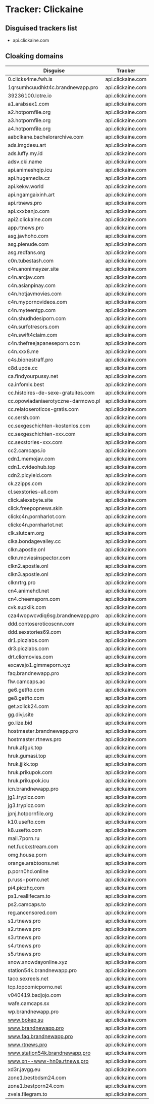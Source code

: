 # Tracker: Clickaine

## Disguised trackers list

* api.clickaine.com

## Cloaking domains

| Disguise | Tracker |
| ---- | ---- |
| 0.clicks4me.fwh.is | api.clickaine.com |
| 1qrsumhcuudhkt4c.brandnewapp.pro | api.clickaine.com |
| 39236100.lotre.io | api.clickaine.com |
| a1.arabsex1.com | api.clickaine.com |
| a2.hotpornfile.org | api.clickaine.com |
| a3.hotpornfile.org | api.clickaine.com |
| a4.hotpornfile.org | api.clickaine.com |
| aabclkane.bachelorarchive.com | api.clickaine.com |
| ads.imgdesu.art | api.clickaine.com |
| ads.luffy.my.id | api.clickaine.com |
| adsv.cki.name | api.clickaine.com |
| api.animeshqip.icu | api.clickaine.com |
| api.hugemedia.cz | api.clickaine.com |
| api.kekw.world | api.clickaine.com |
| api.ngamgaixinh.art | api.clickaine.com |
| api.rtnews.pro | api.clickaine.com |
| api.xxxbanjo.com | api.clickaine.com |
| api2.clickaine.com | api.clickaine.com |
| app.rtnews.pro | api.clickaine.com |
| asg.javhoho.com | api.clickaine.com |
| asg.pienude.com | api.clickaine.com |
| asg.redfans.org | api.clickaine.com |
| c0n.tubestash.com | api.clickaine.com |
| c4n.anonimayzer.site | api.clickaine.com |
| c4n.arcjav.com | api.clickaine.com |
| c4n.asianpinay.com | api.clickaine.com |
| c4n.hotjavmovies.com | api.clickaine.com |
| c4n.mypornovideos.com | api.clickaine.com |
| c4n.myteentgp.com | api.clickaine.com |
| c4n.shudhdesiporn.com | api.clickaine.com |
| c4n.surfotresors.com | api.clickaine.com |
| c4n.swift4claim.com | api.clickaine.com |
| c4n.thefreejapaneseporn.com | api.clickaine.com |
| c4n.xxx8.me | api.clickaine.com |
| c4s.bionestraff.pro | api.clickaine.com |
| c8d.upde.cc | api.clickaine.com |
| ca.findyourpussy.net | api.clickaine.com |
| ca.infomix.best | api.clickaine.com |
| cc.histoires-de-sexe-gratuites.com | api.clickaine.com |
| cc.opowiadaniaerotyczne-darmowo.pl | api.clickaine.com |
| cc.relatoseroticos-gratis.com | api.clickaine.com |
| cc.sersh.com | api.clickaine.com |
| cc.sexgeschichten-kostenlos.com | api.clickaine.com |
| cc.sexgeschichten-xxx.com | api.clickaine.com |
| cc.sexstories-xxx.com | api.clickaine.com |
| cc2.camcaps.io | api.clickaine.com |
| cdn1.memojav.com | api.clickaine.com |
| cdn1.xvideohub.top | api.clickaine.com |
| cdn2.picyield.com | api.clickaine.com |
| ck.zzipps.com | api.clickaine.com |
| cl.sexstories-all.com | api.clickaine.com |
| click.alexabyte.site | api.clickaine.com |
| click.freepopnews.skin | api.clickaine.com |
| clickc4n.pornharlot.com | api.clickaine.com |
| clickc4n.pornharlot.net | api.clickaine.com |
| clk.slutcam.org | api.clickaine.com |
| clka.bondagevalley.cc | api.clickaine.com |
| clkn.apostle.onl | api.clickaine.com |
| clkn.moviesinspector.com | api.clickaine.com |
| clkn2.apostle.onl | api.clickaine.com |
| clkn3.apostle.onl | api.clickaine.com |
| clknrtrg.pro | api.clickaine.com |
| cn4.animehdl.net | api.clickaine.com |
| cn4.cheemsporn.com | api.clickaine.com |
| cvk.supklik.com | api.clickaine.com |
| cza4wopwcvdiq6sg.brandnewapp.pro | api.clickaine.com |
| ddd.contoseroticoscnn.com | api.clickaine.com |
| ddd.sexstories69.com | api.clickaine.com |
| dr1.piczlabs.com | api.clickaine.com |
| dr3.piczlabs.com | api.clickaine.com |
| drt.cliomovies.com | api.clickaine.com |
| excavajo1.gimmeporn.xyz | api.clickaine.com |
| faq.brandnewapp.pro | api.clickaine.com |
| flw.camcaps.ac | api.clickaine.com |
| ge6.getfto.com | api.clickaine.com |
| ge8.getfto.com | api.clickaine.com |
| get.xclick24.com | api.clickaine.com |
| gg.divj.site | api.clickaine.com |
| go.lize.bid | api.clickaine.com |
| hostmaster.brandnewapp.pro | api.clickaine.com |
| hostmaster.rtnews.pro | api.clickaine.com |
| hruk.afguk.top | api.clickaine.com |
| hruk.gumasi.top | api.clickaine.com |
| hruk.jjikk.top | api.clickaine.com |
| hruk.prikupok.com | api.clickaine.com |
| hruk.prikupok.icu | api.clickaine.com |
| icn.brandnewapp.pro | api.clickaine.com |
| jg1.trypicz.com | api.clickaine.com |
| jg3.trypicz.com | api.clickaine.com |
| jpnj.hotpornfile.org | api.clickaine.com |
| k10.usefto.com | api.clickaine.com |
| k8.usefto.com | api.clickaine.com |
| mail.7porn.ru | api.clickaine.com |
| net.fuckxstream.com | api.clickaine.com |
| omg.house.porn | api.clickaine.com |
| orange.arabtoons.net | api.clickaine.com |
| p.porn0hd.online | api.clickaine.com |
| p.russ-porno.net | api.clickaine.com |
| pi4.piczhq.com | api.clickaine.com |
| ps1.reallifecam.to | api.clickaine.com |
| ps2.camcaps.to | api.clickaine.com |
| reg.ancensored.com | api.clickaine.com |
| s1.rtnews.pro | api.clickaine.com |
| s2.rtnews.pro | api.clickaine.com |
| s3.rtnews.pro | api.clickaine.com |
| s4.rtnews.pro | api.clickaine.com |
| s5.rtnews.pro | api.clickaine.com |
| snow.snowdayonline.xyz | api.clickaine.com |
| station54k.brandnewapp.pro | api.clickaine.com |
| taco.sexreels.net | api.clickaine.com |
| tcp.topcomicporno.net | api.clickaine.com |
| v040419.badjojo.com | api.clickaine.com |
| wafe.camcaps.sx | api.clickaine.com |
| wp.brandnewapp.pro | api.clickaine.com |
| www.bokep.su | api.clickaine.com |
| www.brandnewapp.pro | api.clickaine.com |
| www.faq.brandnewapp.pro | api.clickaine.com |
| www.rtnews.pro | api.clickaine.com |
| www.station54k.brandnewapp.pro | api.clickaine.com |
| www.xn--www-hn0a.rtnews.pro | api.clickaine.com |
| xd3r.javgg.eu | api.clickaine.com |
| zone1.bestbdsm24.com | api.clickaine.com |
| zone1.bestporn24.com | api.clickaine.com |
| zvela.filegram.to | api.clickaine.com |